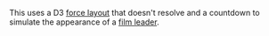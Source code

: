 This uses a D3 <a href="https://github.com/mbostock/d3/wiki/Force-Layout">force layout</a> that doesn't resolve and a countdown to simulate the appearance of a <a href="https://en.wikipedia.org/wiki/Film_leader">film leader</a>. 
